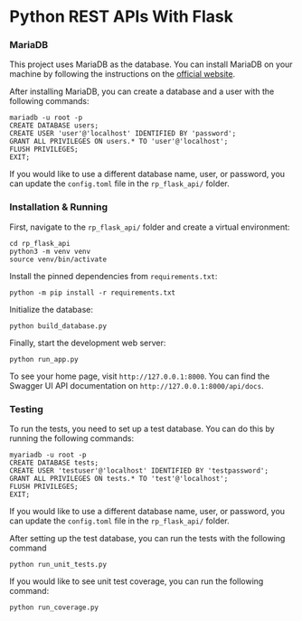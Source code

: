 # Python REST APIs With Flask

### MariaDB
This project uses MariaDB as the database. You can install MariaDB on your machine by following the instructions on the [official website](https://mariadb.org/).

After installing MariaDB, you can create a database and a user with the following commands:

```console
mariadb -u root -p
CREATE DATABASE users;
CREATE USER 'user'@'localhost' IDENTIFIED BY 'password';
GRANT ALL PRIVILEGES ON users.* TO 'user'@'localhost';
FLUSH PRIVILEGES;
EXIT;
```

If you would like to use a different database name, user, or password, you can update the `config.toml` file in the `rp_flask_api/` folder.

### Installation & Running
First, navigate to the `rp_flask_api/` folder and create a virtual environment:

```console
cd rp_flask_api
python3 -m venv venv
source venv/bin/activate
```

Install the pinned dependencies from `requirements.txt`:

```console
python -m pip install -r requirements.txt
```

Initialize the database:
```console
python build_database.py
```

Finally, start the development web server:

```console
python run_app.py
```

To see your home page, visit `http://127.0.0.1:8000`. You can find the Swagger UI API documentation on `http://127.0.0.1:8000/api/docs`.


### Testing
To run the tests, you need to set up a test database. You can do this by running the following commands:

```console
myariadb -u root -p
CREATE DATABASE tests;
CREATE USER 'testuser'@'localhost' IDENTIFIED BY 'testpassword';
GRANT ALL PRIVILEGES ON tests.* TO 'test'@'localhost';
FLUSH PRIVILEGES;
EXIT;
```

If you would like to use a different database name, user, or password, you can update the `config.toml` file in the `rp_flask_api/` folder.

After setting up the test database, you can run the tests with the following command

```console
python run_unit_tests.py
```

If you would like to see unit test coverage, you can run the following command:

```console
python run_coverage.py
```
